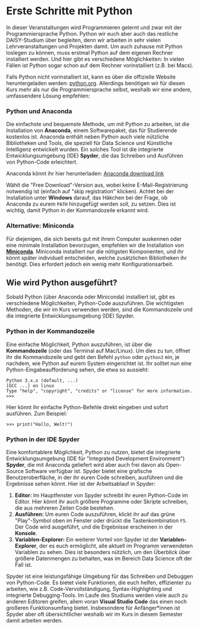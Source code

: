 # Erste Schritte mit Python

In dieser Veranstaltungen wird Programmieren gelernt und zwar mit der Programmiersprache Python. Python wir euch aber auch das restliche DAISY-Studium über begleiten, denn wir arbeiten in sehr vielen Lehrveranstaltungen und Projekten damit. Um auch zuhause mit Python loslegen zu können, muss erstmal Python auf dem eigenen Rechner installiert werden. Und hier gibt es verschiedene Möglichkeiten: In vielen Fällen ist Python sogar schon auf dem Rechner vorinstalliert (z.B. bei Macs).

Falls Python nicht vorinstalliert ist, kann es über die offizielle Website heruntergeladen werden: [python.org](https://www.python.org/). Allerdings benötigen wir für diesen Kurs mehr als nur die Programmiersprache selbst, weshalb wir eine andere, umfassendere Lösung empfehlen:

### Python und Anaconda

Die einfachste und bequemste Methode, um mit Python zu arbeiten, ist die Installation von **Anaconda**, einem Softwarepaket, das für Studierende kostenlos ist. Anaconda enthält neben Python auch viele nützliche Bibliotheken und Tools, die speziell für Data Science und Künstliche Intelligenz entwickelt wurden. Ein solches Tool ist die integrierte Entwicklungsumgebung (IDE) **Spyder**, die das Schreiben und Ausführen von Python-Code erleichtert.

Anaconda könnt ihr hier herunterladen: [Anaconda download link](https://www.anaconda.com/download/success)

Wählt die "Free Download"-Version aus, wobei keine E-Mail-Registrierung notwendig ist (einfach auf "skip registration" klicken). Achtet bei der Installation unter **Windows** darauf, das Häkchen bei der Frage, ob Anaconda zu eurem `PATH` hinzugefügt werden soll, zu setzen. Dies ist wichtig, damit Python in der Kommandozeile erkannt wird.

### Alternative: Miniconda

Für diejenigen, die sich bereits gut mit ihrem Computer auskennen oder eine minimale Installation bevorzugen, empfehlen wir die Installation von [**Miniconda**](https://docs.anaconda.com/miniconda/). Miniconda installiert nur die nötigsten Komponenten, und ihr könnt später individuell entscheiden, welche zusätzlichen Bibliotheken ihr benötigt. Dies erfordert jedoch ein wenig mehr Konfigurationsarbeit.


## Wie wird Python ausgeführt?

Sobald Python (über Anaconda oder Miniconda) installiert ist, gibt es verschiedene Möglichkeiten, Python-Code auszuführen. Die wichtigsten Methoden, die wir im Kurs verwenden werden, sind die Kommandozeile und die integrierte Entwicklungsumgebung (IDE) Spyder.

### Python in der Kommandozeile

Eine einfache Möglichkeit, Python auszuführen, ist über die **Kommandozeile** (oder das Terminal auf Mac/Linux). Um dies zu tun, öffnet ihr die Kommandozeile und gebt den Befehl `python` oder `python3` ein, je nachdem, wie Python auf eurem System eingerichtet ist. Ihr solltet nun eine Python-Eingabeaufforderung sehen, die etwa so aussieht:

```
Python 3.x.x (default, ...)
[GCC ...] on linux
Type "help", "copyright", "credits" or "license" for more information.
>>>
```

Hier könnt ihr einfache Python-Befehle direkt eingeben und sofort ausführen. Zum Beispiel:
```
>>> print("Hallo, Welt!")
```

### Python in der IDE Spyder

Eine komfortablere Möglichkeit, Python zu nutzen, bietet die integrierte Entwicklungsumgebung (IDE für "Integrated Development Environment") **Spyder**, die mit Anaconda geliefert wird aber auch frei davon als Open-Source Software verfügbar ist. Spyder bietet eine grafische Benutzeroberfläche, in der ihr euren Code schreiben, ausführen und die Ergebnisse sehen könnt. Hier ist der Arbeitsablauf in Spyder:

1. **Editor:** Im Hauptfenster von Spyder schreibt ihr euren Python-Code im Editor. Hier könnt ihr auch größere Programme oder Skripte schreiben, die aus mehreren Zeilen Code bestehen.
2. **Ausführen:** Um euren Code auszuführen, klickt ihr auf das grüne "Play"-Symbol oben im Fenster oder drückt die Tastenkombination `F5`. Der Code wird ausgeführt, und die Ergebnisse erscheinen in der **Konsole**.
3. **Variablen-Explorer:** Ein weiterer Vorteil von Spyder ist der **Variablen-Explorer**, der es euch ermöglicht, alle aktuell im Programm verwendeten Variablen zu sehen. Dies ist besonders nützlich, um den Überblick über größere Datenmengen zu behalten, was im Bereich Data Science oft der Fall ist.

Spyder ist eine leistungsfähige Umgebung für das Schreiben und Debuggen von Python-Code. Es bietet viele Funktionen, die euch helfen, effizienter zu arbeiten, wie z.B. Code-Vervollständigung, Syntax-Highlighting und integrierte Debugging-Tools.
Im Laufe des Studiums werden viele auch zu anderen Editoren greifen, allem voran **Visual Studio Code** das einen noch großeren Funktionsumfang bietet. Insbesondere für Anfänger*innen ist Spyder aber oft übersichtlicher weshalb wir im Kurs in diesem Semester damit arbeiten werden.